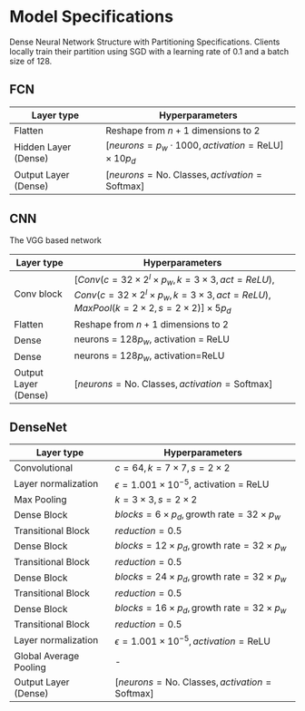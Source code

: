 # Model Specifications

Dense Neural Network Structure with Partitioning Specifications. Clients locally train their partition using SGD with a learning rate of $0.1$ and a batch size of 128.

## FCN

| **Layer type** | **Hyperparameters** |
|----------------|---------------------|
| Flatten | Reshape from $n + 1$ dimensions to $2$ |
| Hidden Layer (Dense) | $[neurons = p_w \cdot 1000, activation = \text{ReLU}] \times 10p_d$ |
| Output Layer (Dense) | $[neurons = \text{No. Classes}, activation = \text{Softmax}]$ |


## CNN

The VGG based network

| **Layer type** | **Hyperparameters** |
|----------------|---------------------|
| Conv block | $[Conv(c=32 \times 2^l \times p_w, k=3 \times 3, act = ReLU), Conv(c=32 \times 2^l \times p_w, k=3 \times 3, act = ReLU), MaxPool(k=2 \times 2, s=2 \times 2)] \times 5p_d$ |
| Flatten | Reshape from $n + 1$ dimensions to $2$ |
| Dense | neurons = $128 p_w$, activation = ReLU |
| Dense | neurons = $128 p_w$, activation=ReLU |
| Output Layer (Dense) | $[neurons = \text{No. Classes}, activation = \text{Softmax}]$ |


## DenseNet

| **Layer type** | **Hyperparameters** |
|----------------|---------------------|
| Convolutional | $c=64, k=7 \times 7, s=2 \times 2$ |
| Layer normalization | $\epsilon = 1.001 \times 10^{-5}$, activation = ReLU |
| Max Pooling | $k=3 \times 3, s=2 \times 2$ |
| Dense Block | $blocks=6 \times p_d, \text{growth rate}=32 \times p_w$ |
| Transitional Block | $reduction=0.5$ |
| Dense Block | $blocks=12 \times p_d, \text{growth rate}=32 \times p_w$ |
| Transitional Block | $reduction=0.5$ |
| Dense Block | $blocks=24 \times p_d, \text{growth rate}=32 \times p_w$ |
| Transitional Block | $reduction=0.5$ |
| Dense Block | $blocks=16 \times p_d, \text{growth rate}=32 \times p_w$ |
| Transitional Block | $reduction=0.5$ |
| Layer normalization | $\epsilon = 1.001 \times 10^{-5}, activation = \text{ReLU}$ |
| Global Average Pooling | - |
| Output Layer (Dense) | $[neurons = \text{No. Classes}, activation = \text{Softmax}]$ |
